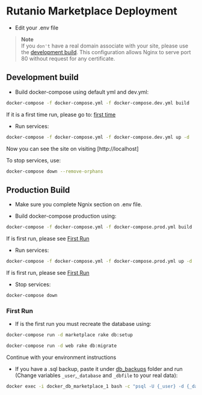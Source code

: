 # Rutanio Marketplace Deployment

- Edit your .env file

>**Note** \
If you ``don't`` have a real domain associate with your site, please use the [development build](#development). This configuration allows Nginx to serve port 80 without request for any certificate.

<a name="development"></a>
## Development build

- Build docker-compose using default yml and dev.yml:
```bash
docker-compose -f docker-compose.yml -f docker-compose.dev.yml build
```

If it is a first time run, please go to: [first time](#first)

- Run services:
```bash
docker-compose -f docker-compose.yml -f docker-compose.dev.yml up -d
```

Now you can see the site on visiting [http://localhost]

To stop services, use:
```bash
docker-compose down --remove-orphans
```

## Production Build

- Make sure you complete Ngnix section on .env file.

- Build docker-compose production using:

```bash
docker-compose -f docker-compose.yml -f docker-compose.prod.yml build
```

If is first run, please see [First Run](#first)

- Run services:
```bash
docker-compose -f docker-compose.yml -f docker-compose.prod.yml up -d
```

If is first run, please see [First Run](#first)

- Stop services:
```bash
docker-compose down
```

<a name=first></a>
### First Run
- If is the first run you must recreate the database using:

```bash
docker-compose run -d marketplace rake db:setup
```

```bash
docker-compose run -d web rake db:migrate
```

Continue with your environment instructions

- If you have a .sql backup, paste it under [db_backups](https://github.com/FluidChains/MarketplaceDocker/tree/master/Docker/db_backups) folder and run (Change variables ``_user``,``_database`` and ``_dbfile`` to your real data):
```bash
docker exec -i docker_db_marketplace_1 bash -c "psql -U {_user} -d {_database} {_dbfile}"
``` 